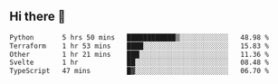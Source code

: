 ## Hi there 👋

<!--
**whirlun/whirlun** is a ✨ _special_ ✨ repository because its `README.md` (this file) appears on your GitHub profile.

Here are some ideas to get you started:

- 🔭 I’m currently working on ...
- 🌱 I’m currently learning ...
- 👯 I’m looking to collaborate on ...
- 🤔 I’m looking for help with ...
- 💬 Ask me about ...
- 📫 How to reach me: ...
- 😄 Pronouns: ...
- ⚡ Fun fact: ...
-->
<!--START_SECTION:waka-->

```txt
Python       5 hrs 50 mins   ████████████▒░░░░░░░░░░░░   48.98 %
Terraform    1 hr 53 mins    ████░░░░░░░░░░░░░░░░░░░░░   15.83 %
Other        1 hr 21 mins    ███░░░░░░░░░░░░░░░░░░░░░░   11.36 %
Svelte       1 hr            ██░░░░░░░░░░░░░░░░░░░░░░░   08.48 %
TypeScript   47 mins         █▓░░░░░░░░░░░░░░░░░░░░░░░   06.70 %
```

<!--END_SECTION:waka-->

